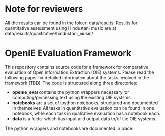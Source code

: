 Note for reviewers
==================
All the results can be found in the folder: data/results. Results for quantitative assessment using Hindustani music are at data/results/quantitative/hindustani_music/


OpenIE Evaluation Framework
===========================

This repository contains source code for a framework for comparative evaluation of Open Information Extraction (OIE) systems.
Please read the following paper for detailed information about the tasks involved in the framework (TBD). The code is structured 
along three directories:

* **openie_eval** contains the python wrappers necessary for computing/processing text using the existing OIE systems.
* **notebooks** are a set of ipython notebooks, structured and documented in themselves. All tasks in quantitative evaluation
can be found in one notebook, while each task in qualitative evaluation has a notebook each.
* **data** is a folder which has input and output data to/of the OIE systems.

The python wrappers and notebooks are documented in place.
